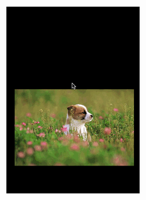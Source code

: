 ![image](https://github.com/Kziwws/ZoomImageView/blob/master/ZoomImageView/68e6be8c213b3995d327670906acd94f.gif)
